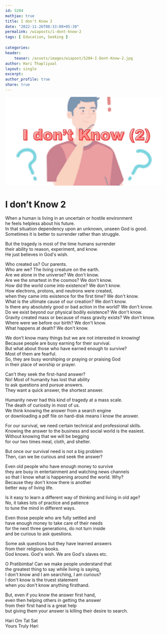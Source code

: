 ```yaml
--- 
id: 5204
mathjax: true  
title: I don’t Know 2
date: "2022-11-26T08:33:00+05:30"
permalink: /wiaposts/i-dont-know-2
tags: [ Education, Seeking ]    

categories: 
header:
    teaser: /assets/images/wiapost/5204-I-Dont-Know-2.jpg
author: Hari Thapliyaal 
layout: single
excerpt:  
author_profile: true 
share: true 
---
```


![I don’t Know 2](/assets/images/wiapost/5204-I-Dont-Know-2.jpg)        
     
# I don’t Know 2   
      
When a human is living in an uncertain or hostile environment     
he feels helpless about his future.     
In that situation dependency upon an unknown, unseen God is good.     
Sometimes it is better to surrender rather than struggle.    
    
But the tragedy is most of the time humans surrender     
their ability to reason, experiment, and know.    
He just believes in God's wish.    
    
Who created us? Our parents.    
Who are we? The living creature on the earth.    
Are we alone in the universe? We don't know.    
Are we the smartest in the cosmos? We don't know.    
How did the world come into existence? We don't know.    
How electrons, protons, and neutrons were created,     
when they came into existence for the first time? We don't know.    
What is the ultimate cause of our creation? We don't know.    
Is there any absolutely good or bad action in the world? We don't know.    
Do we exist beyond our physical bodily existence? We don't know.    
Gravity created mass or because of mass gravity exists? We don't know.    
Where were we before our birth? We don't know.    
What happens at death? We don't know.    
    
We don't know many things but we are not interested in knowing!    
Because people are busy earning for their survival.    
But what about those who have earned enough to survive?    
Most of them are fearful.     
So, they are busy worshiping or praying or praising God     
in their place of worship or prayer.    
    
Can't they seek the first-hand answer?    
No! Most of humanity has lost that ability     
to ask questions and pursue answers.    
They want a quick answer, the shortest answer.    
    
Humanity never had this kind of tragedy at a mass scale.    
The death of curiosity in most of us.    
We think knowing the answer from a search engine     
or downloading a pdf file on hard-disk means I know the answer.    
    
For our survival, we need certain technical and professional skills.    
Knowing the answer to the business and social world is the easiest.    
Without knowing that we will be begging     
for our two times meal, cloth, and shelter.    
    
But once our survival need is not a big problem    
Then, can we be curious and seek the answer?    
    
Even old people who have enough money to survive     
they are busy in entertainment and watching news channels     
so that I know what is happening around the world. Why?     
Because they don't know there is another     
better way of living life.    
    
Is it easy to learn a different way 
of thinking and living in old age?    
No, it takes lots of practice and patience     
to tune the mind in different ways.    
    
Even those people who are fully settled and     
have enough money to take care of their needs     
for the next three generations, 
do not turn inside     
and be curious to ask questions.     
    
Some ask questions but they have learned answers     
from their religious books.     
God knows. God's wish. We are God's slaves etc.    
    
O Pratibimba! Can we make people understand that     
the greatest thing to say while living is saying,     
I don't know and I am searching, I am curious?     
I don't know is the truest statement     
when you don't know anything firsthand.    
    
But, even if you know the answer first hand,     
even then helping others in getting the answer     
from their first hand is a great help     
but giving them your answer is killing their desire to search.    
    
Hari Om Tat Sat     
Yours Truly Hari    
    
    
